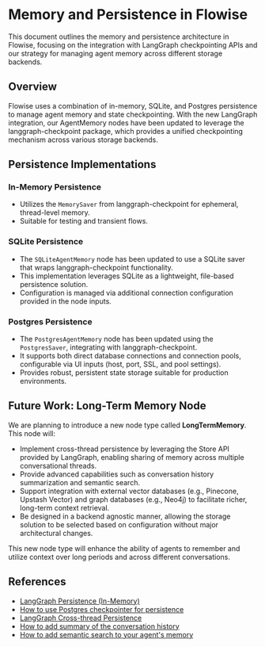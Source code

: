 # Memory and Persistence in Flowise

This document outlines the memory and persistence architecture in Flowise, focusing on the integration with LangGraph checkpointing APIs and our strategy for managing agent memory across different storage backends.

## Overview

Flowise uses a combination of in-memory, SQLite, and Postgres persistence to manage agent memory and state checkpointing. With the new LangGraph integration, our AgentMemory nodes have been updated to leverage the langgraph-checkpoint package, which provides a unified checkpointing mechanism across various storage backends.

## Persistence Implementations

### In-Memory Persistence

- Utilizes the `MemorySaver` from langgraph-checkpoint for ephemeral, thread-level memory.
- Suitable for testing and transient flows.

### SQLite Persistence

- The `SQLiteAgentMemory` node has been updated to use a SQLite saver that wraps langgraph-checkpoint functionality.
- This implementation leverages SQLite as a lightweight, file-based persistence solution.
- Configuration is managed via additional connection configuration provided in the node inputs.

### Postgres Persistence

- The `PostgresAgentMemory` node has been updated using the `PostgresSaver`, integrating with langgraph-checkpoint.
- It supports both direct database connections and connection pools, configurable via UI inputs (host, port, SSL, and pool settings).
- Provides robust, persistent state storage suitable for production environments.

## Future Work: Long-Term Memory Node

We are planning to introduce a new node type called **LongTermMemory**. This node will:

- Implement cross-thread persistence by leveraging the Store API provided by LangGraph, enabling sharing of memory across multiple conversational threads.
- Provide advanced capabilities such as conversation history summarization and semantic search.
- Support integration with external vector databases (e.g., Pinecone, Upstash Vector) and graph databases (e.g., Neo4j) to facilitate richer, long-term context retrieval.
- Be designed in a backend agnostic manner, allowing the storage solution to be selected based on configuration without major architectural changes.

This new node type will enhance the ability of agents to remember and utilize context over long periods and across different conversations.

## References

- [LangGraph Persistence (In-Memory)](https://langchain-ai.github.io/langgraphjs/how-tos/persistence/)
- [How to use Postgres checkpointer for persistence](https://langchain-ai.github.io/langgraphjs/how-tos/persistence-postgres/)
- [LangGraph Cross-thread Persistence](https://langchain-ai.github.io/langgraphjs/how-tos/cross-thread-persistence/)
- [How to add summary of the conversation history](https://langchain-ai.github.io/langgraphjs/how-tos/add-summary-conversation-history/)
- [How to add semantic search to your agent's memory](https://langchain-ai.github.io/langgraphjs/how-tos/semantic-search/)
